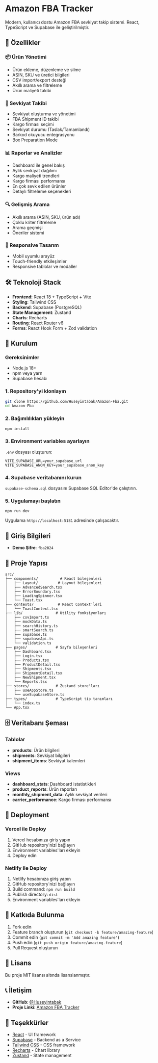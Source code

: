 # Amazon FBA Tracker

Modern, kullanıcı dostu Amazon FBA sevkiyat takip sistemi. React, TypeScript ve Supabase ile geliştirilmiştir.

## 🚀 Özellikler

### 📦 Ürün Yönetimi
- Ürün ekleme, düzenleme ve silme
- ASIN, SKU ve üretici bilgileri
- CSV import/export desteği
- Akıllı arama ve filtreleme
- Ürün maliyeti takibi

### 🚚 Sevkiyat Takibi
- Sevkiyat oluşturma ve yönetimi
- FBA Shipment ID takibi
- Kargo firması seçimi
- Sevkiyat durumu (Taslak/Tamamlandı)
- Barkod okuyucu entegrasyonu
- Box Preparation Mode

### 📊 Raporlar ve Analizler
- Dashboard ile genel bakış
- Aylık sevkiyat dağılımı
- Kargo maliyeti trendleri
- Kargo firması performansı
- En çok sevk edilen ürünler
- Detaylı filtreleme seçenekleri

### 🔍 Gelişmiş Arama
- Akıllı arama (ASIN, SKU, ürün adı)
- Çoklu kriter filtreleme
- Arama geçmişi
- Öneriler sistemi

### 📱 Responsive Tasarım
- Mobil uyumlu arayüz
- Touch-friendly etkileşimler
- Responsive tablolar ve modaller

## 🛠️ Teknoloji Stack

- **Frontend**: React 18 + TypeScript + Vite
- **Styling**: Tailwind CSS
- **Backend**: Supabase (PostgreSQL)
- **State Management**: Zustand
- **Charts**: Recharts
- **Routing**: React Router v6
- **Forms**: React Hook Form + Zod validation

## 🚀 Kurulum

### Gereksinimler
- Node.js 18+
- npm veya yarn
- Supabase hesabı

### 1. Repository'yi klonlayın
```bash
git clone https://github.com/Huseyintabak/Amazon-Fba.git
cd Amazon-Fba
```

### 2. Bağımlılıkları yükleyin
```bash
npm install
```

### 3. Environment variables ayarlayın
`.env` dosyası oluşturun:
```env
VITE_SUPABASE_URL=your_supabase_url
VITE_SUPABASE_ANON_KEY=your_supabase_anon_key
```

### 4. Supabase veritabanını kurun
`supabase-schema.sql` dosyasını Supabase SQL Editor'de çalıştırın.

### 5. Uygulamayı başlatın
```bash
npm run dev
```

Uygulama `http://localhost:5181` adresinde çalışacaktır.

## 🔐 Giriş Bilgileri

- **Demo Şifre**: `fba2024`

## 📁 Proje Yapısı

```
src/
├── components/          # React bileşenleri
│   ├── Layout/         # Layout bileşenleri
│   ├── AdvancedSearch.tsx
│   ├── ErrorBoundary.tsx
│   ├── LoadingSpinner.tsx
│   └── Toast.tsx
├── contexts/           # React Context'leri
│   └── ToastContext.tsx
├── lib/               # Utility fonksiyonları
│   ├── csvImport.ts
│   ├── mockData.ts
│   ├── searchHistory.ts
│   ├── smartSearch.ts
│   ├── supabase.ts
│   ├── supabaseApi.ts
│   └── validation.ts
├── pages/             # Sayfa bileşenleri
│   ├── Dashboard.tsx
│   ├── Login.tsx
│   ├── Products.tsx
│   ├── ProductDetail.tsx
│   ├── Shipments.tsx
│   ├── ShipmentDetail.tsx
│   ├── NewShipment.tsx
│   └── Reports.tsx
├── stores/            # Zustand store'ları
│   ├── useAppStore.ts
│   └── useSupabaseStore.ts
├── types/             # TypeScript tip tanımları
│   └── index.ts
└── App.tsx
```

## 🗄️ Veritabanı Şeması

### Tablolar
- **products**: Ürün bilgileri
- **shipments**: Sevkiyat bilgileri
- **shipment_items**: Sevkiyat kalemleri

### Views
- **dashboard_stats**: Dashboard istatistikleri
- **product_reports**: Ürün raporları
- **monthly_shipment_data**: Aylık sevkiyat verileri
- **carrier_performance**: Kargo firması performansı

## 🚀 Deployment

### Vercel ile Deploy
1. Vercel hesabınıza giriş yapın
2. GitHub repository'nizi bağlayın
3. Environment variables'ları ekleyin
4. Deploy edin

### Netlify ile Deploy
1. Netlify hesabınıza giriş yapın
2. GitHub repository'nizi bağlayın
3. Build command: `npm run build`
4. Publish directory: `dist`
5. Environment variables'ları ekleyin

## 🤝 Katkıda Bulunma

1. Fork edin
2. Feature branch oluşturun (`git checkout -b feature/amazing-feature`)
3. Commit edin (`git commit -m 'Add amazing feature'`)
4. Push edin (`git push origin feature/amazing-feature`)
5. Pull Request oluşturun

## 📝 Lisans

Bu proje MIT lisansı altında lisanslanmıştır.

## 📞 İletişim

- **GitHub**: [@Huseyintabak](https://github.com/Huseyintabak)
- **Proje Linki**: [Amazon FBA Tracker](https://github.com/Huseyintabak/Amazon-Fba)

## 🙏 Teşekkürler

- [React](https://reactjs.org/) - UI framework
- [Supabase](https://supabase.com/) - Backend as a Service
- [Tailwind CSS](https://tailwindcss.com/) - CSS framework
- [Recharts](https://recharts.org/) - Chart library
- [Zustand](https://zustand-demo.pmnd.rs/) - State management
